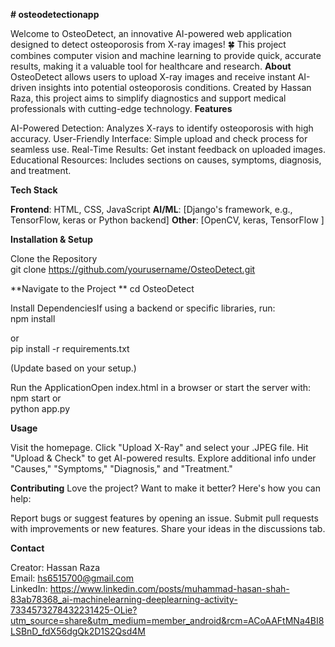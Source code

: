 **# osteodetectionapp**

 
Welcome to OsteoDetect, an innovative AI-powered web application designed to detect osteoporosis from X-ray images! 🍀 This project combines computer vision and machine learning to provide quick, accurate results, making it a valuable tool for healthcare and research.
**About**
OsteoDetect allows users to upload X-ray images and receive instant AI-driven insights into potential osteoporosis conditions. Created by Hassan Raza, this project aims to simplify diagnostics and support medical professionals with cutting-edge technology.
**Features**

AI-Powered Detection: Analyzes X-rays to identify osteoporosis with high accuracy.
User-Friendly Interface: Simple upload and check process for seamless use.
Real-Time Results: Get instant feedback on uploaded images.
Educational Resources: Includes sections on causes, symptoms, diagnosis, and treatment.

**Tech Stack**

**Frontend**: HTML, CSS, JavaScript
**AI/ML**: [Django's framework, e.g., TensorFlow, keras or Python backend]
**Other**: [OpenCV, keras, TensorFlow ]

**Installation & Setup**

Clone the Repository  
git clone https://github.com/yourusername/OsteoDetect.git


**Navigate to the Project ** 
cd OsteoDetect


Install DependenciesIf using a backend or specific libraries, run:  
npm install

or  
pip install -r requirements.txt

(Update based on your setup.)

Run the ApplicationOpen index.html in a browser or start the server with:  
npm start
or  
python app.py

**Usage**

Visit the homepage.
Click "Upload X-Ray" and select your .JPEG file.
Hit "Upload & Check" to get AI-powered results.
Explore additional info under "Causes," "Symptoms," "Diagnosis," and "Treatment."

**Contributing**
Love the project? Want to make it better? Here's how you can help:

Report bugs or suggest features by opening an issue.
Submit pull requests with improvements or new features.
Share your ideas in the discussions tab.

**Contact**

Creator: Hassan Raza  
Email: hs6515700@gmail.com  
LinkedIn: https://www.linkedin.com/posts/muhammad-hasan-shah-83ab78368_ai-machinelearning-deeplearning-activity-7334573278432231425-OLie?utm_source=share&utm_medium=member_android&rcm=ACoAAFtMNa4BI8LSBnD_fdX56dgQk2D1S2Qsd4M
